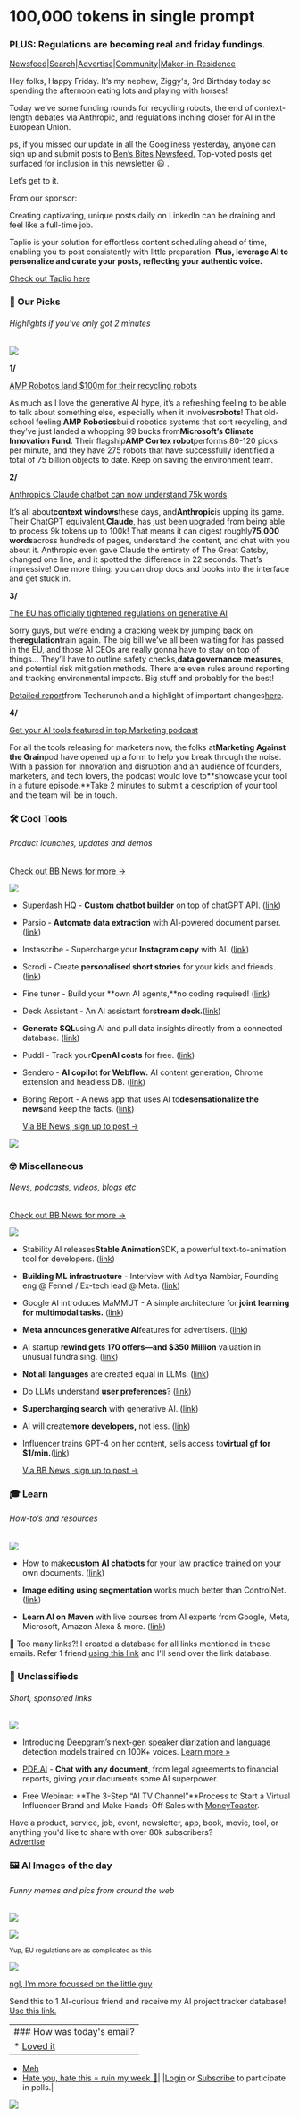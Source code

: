 # 100,000 tokens in single prompt

### PLUS: Regulations are becoming real and friday fundings.

[Newsfeed](https://news.bensbites.co/?utm_source=bensbites\&utm_medium=referral\&utm_campaign=100-000-tokens-in-single-prompt)|[Search](https://search.bensbites.co/?utm_source=bensbites\&utm_medium=referral\&utm_campaign=100-000-tokens-in-single-prompt)|[Advertise](https://sponsor.bensbites.co/?utm_source=bensbites\&utm_medium=referral\&utm_campaign=100-000-tokens-in-single-prompt)|[Community](https://discord.gg/qd92NKjDdE?utm_source=bensbites\&utm_medium=referral\&utm_campaign=100-000-tokens-in-single-prompt)|[Maker-in-Residence](https://maker.bensbites.co/?utm_source=bensbites\&utm_medium=referral\&utm_campaign=100-000-tokens-in-single-prompt)

Hey folks, Happy Friday. It’s my nephew, Ziggy's, 3rd Birthday today so spending the afternoon eating lots and playing with horses!

Today we’ve some funding rounds for recycling robots, the end of context-length debates via Anthropic, and regulations inching closer for AI in the European Union.

ps, if you missed our update in all the Googliness yesterday, anyone can sign up and submit posts to [Ben’s Bites Newsfeed.](https://news.bensbites.co/?utm_source=bensbites\&utm_medium=referral\&utm_campaign=100-000-tokens-in-single-prompt) Top-voted posts get surfaced for inclusion in this newsletter 😃 .

Let’s get to it.

From our sponsor:

Creating captivating, unique posts daily on LinkedIn can be draining and feel like a full-time job.

Taplio is your solution for effortless content scheduling ahead of time, enabling you to post consistently with little preparation. **Plus, leverage AI to personalize and curate your posts, reflecting your authentic voice.**

[Check out Taplio here](https://taplio.com/?utm_source=bensbites\&utm_medium=referral\&utm_campaign=100-000-tokens-in-single-prompt)

### 🤌 Our Picks

###### Highlights if you've only got 2 minutes

![](https://media.beehiiv.com/cdn-cgi/image/fit=scale-down,format=auto,onerror=redirect,quality=80/uploads/asset/file/7dfbc517-fcf6-4e5b-a4da-163bf4fb703f/Line_1.png)

**1/**

[AMP Robotos land $100m for their recycling robots](https://techcrunch.com/2023/05/11/amp-robotics-attracts-investment-from-microsofts-climate-innovation-fund/?utm_source=bensbites\&utm_medium=referral\&utm_campaign=100-000-tokens-in-single-prompt)

As much as I love the generative AI hype, it’s a refreshing feeling to be able to talk about something else, especially when it involves**robots**! That old-school feeling.**AMP Robotics**build robotics systems that sort recycling, and they’ve just landed a whopping 99 bucks from**Microsoft’s Climate Innovation Fund**. Their flagship**AMP Cortex robot**performs 80-120 picks per minute, and they have 275 robots that have successfully identified a total of 75 billion objects to date. Keep on saving the environment team.

**2/**

[Anthropic’s Claude chatbot can now understand 75k words](https://www.anthropic.com/index/100k-context-windows?utm_source=bensbites\&utm_medium=referral\&utm_campaign=100-000-tokens-in-single-prompt)

It’s all about**context windows**these days, and**Anthropic**is upping its game. Their ChatGPT equivalent,**Claude**, has just been upgraded from being able to process 9k tokens up to 100k! That means it can digest roughly**75,000 words**across hundreds of pages, understand the content, and chat with you about it. Anthropic even gave Claude the entirety of The Great Gatsby, changed one line, and it spotted the difference in 22 seconds. That’s impressive! One more thing: you can drop docs and books into the interface and get stuck in.

**3/**

[The EU has officially tightened regulations on generative AI](https://www.reuters.com/technology/eu-lawmakers-committees-agree-tougher-draft-ai-rules-2023-05-11/?utm_source=bensbites\&utm_medium=referral\&utm_campaign=100-000-tokens-in-single-prompt)

Sorry guys, but we’re ending a cracking week by jumping back on the**regulation**train again. The big bill we’ve all been waiting for has passed in the EU, and those AI CEOs are really gonna have to stay on top of things… They’ll have to outline safety checks,**data governance measures**, and potential risk mitigation methods. There are even rules around reporting and tracking environmental impacts. Big stuff and probably for the best!

[Detailed report](https://techcrunch.com/2023/05/11/eu-ai-act-mep-committee-votes/?utm_source=bensbites\&utm_medium=referral\&utm_campaign=100-000-tokens-in-single-prompt)from Techcrunch and a highlight of important changes[here](https://twitter.com/kevinschawinski/status/1656639530571636737?utm_source=bensbites\&utm_medium=referral\&utm_campaign=100-000-tokens-in-single-prompt).

**4/**

[Get your AI tools featured in top Marketing podcast](https://daclarke-20648258.hs-sites.com/matg-landing-page?utm_source=bensbites\&utm_medium=referral\&utm_campaign=100-000-tokens-in-single-prompt)

For all the tools releasing for marketers now, the folks at**Marketing Against the Grain**pod have opened up a form to help you break through the noise. With a passion for innovation and disruption and an audience of founders, marketers, and tech lovers, the podcast would love to\*\*showcase your tool in a future episode.\*\*Take 2 minutes to submit a description of your tool, and the team will be in touch.

### 🛠️ Cool Tools

###### Product launches, updates and demos

[Check out BB News for more →](https://news.bensbites.co/?utm_source=bensbites\&utm_medium=referral\&utm_campaign=100-000-tokens-in-single-prompt)

![](https://media.beehiiv.com/cdn-cgi/image/fit=scale-down,format=auto,onerror=redirect,quality=80/uploads/asset/file/740ee61f-83fa-4283-a1a3-49c350289a26/Line_1.png)

- Superdash HQ - **Custom chatbot builder** on top of chatGPT API. ([link](https://superdashhq.com/?utm_source=bensbites\&utm_medium=referral\&utm_campaign=100-000-tokens-in-single-prompt))

- Parsio - **Automate data extraction** with AI-powered document parser. ([link](https://parsio.io/?utm_source=bensbites\&utm_medium=referral\&utm_campaign=100-000-tokens-in-single-prompt))

- Instascribe - Supercharge your **Instagram copy** with AI. ([link](https://instascribe.app/?utm_source=bensbites\&utm_medium=referral\&utm_campaign=100-000-tokens-in-single-prompt))

- Scrodi - Create **personalised short stories** for your kids and friends. ([link](https://schrodi.co/?utm_source=bensbites\&utm_medium=referral\&utm_campaign=100-000-tokens-in-single-prompt))

- Fine tuner - Build your \*\*own AI agents,\*\*no coding required! ([link](https://fine-tuner.ai/?utm_source=bensbites\&utm_medium=referral\&utm_campaign=100-000-tokens-in-single-prompt))

- Deck Assistant - An AI assistant for**stream deck.**([link](https://deckassistant.io/?utm_source=bensbites\&utm_medium=referral\&utm_campaign=100-000-tokens-in-single-prompt))

- **Generate SQL**using AI and pull data insights directly from a connected database. ([link](https://aihelperbot.com/?utm_source=bensbites\&utm_medium=referral\&utm_campaign=100-000-tokens-in-single-prompt))

- Puddl - Track your**OpenAI costs** for free. ([link](https://puddl.io/?utm_source=bensbites\&utm_medium=referral\&utm_campaign=100-000-tokens-in-single-prompt))

- Sendero - **AI copilot for Webflow.** AI content generation, Chrome extension and headless DB. ([link](https://www.sendero.ai/?utm_source=bensbites\&utm_medium=referral\&utm_campaign=100-000-tokens-in-single-prompt))

- Boring Report - A news app that uses AI to**desensationalize the news**and keep the facts. ([link](https://www.boringreport.org/?utm_source=bensbites\&utm_medium=referral\&utm_campaign=100-000-tokens-in-single-prompt))

  [Via BB News, sign up to post →](https://news.bensbites.co/?utm_source=bensbites\&utm_medium=referral\&utm_campaign=100-000-tokens-in-single-prompt)

![](https://media.beehiiv.com/cdn-cgi/image/fit=scale-down,format=auto,onerror=redirect,quality=80/uploads/asset/file/9eb0146a-84a8-4e85-9980-affb53c948d4/image.png)

### 🤓 Miscellaneous

###### News, podcasts, videos, blogs etc

[Check out BB News for more →](https://news.bensbites.co/?utm_source=bensbites\&utm_medium=referral\&utm_campaign=100-000-tokens-in-single-prompt)

![](https://media.beehiiv.com/cdn-cgi/image/fit=scale-down,format=auto,onerror=redirect,quality=80/uploads/asset/file/9c89cfa5-3a30-4ad7-a1fd-c582914a9bd6/Line_1.png)

- Stability AI releases**Stable Animation**SDK, a powerful text-to-animation tool for developers. ([link](https://stability.ai/blog/stable-animation-sdk?utm_source=bensbites\&utm_medium=referral\&utm_campaign=100-000-tokens-in-single-prompt))

- **Building ML infrastructure** - Interview with Aditya Nambiar, Founding eng @ Fennel / Ex-tech lead @ Meta. ([link](https://applyingml.com/mentors/aditya-nambiar/?utm_source=bensbites\&utm_medium=referral\&utm_campaign=100-000-tokens-in-single-prompt))

- Google AI introduces MaMMUT - A simple architecture for **joint learning for multimodal tasks.** ([link](https://news.bensbites.co/posts/2372-google-ai-introduces-mammut-a-simple-architecture-for-joint-learning-for-multimodal-tasks/out?utm_source=bensbites\&utm_medium=referral\&utm_campaign=100-000-tokens-in-single-prompt))

- **Meta announces generative AI**features for advertisers. ([link](https://techcrunch.com/2023/05/11/meta-announces-generative-ai-features-for-advertisers/?utm_source=bensbites\&utm_medium=referral\&utm_campaign=100-000-tokens-in-single-prompt))

- AI startup **rewind gets 170 offers—and $350 Million** valuation in unusual fundraising. ([link](https://www.theinformation.com/articles/ai-startup-rewind-gets-170-offers-and-350-million-valuation-in-unusual-fundraising?utm_source=bensbites\&utm_medium=referral\&utm_campaign=100-000-tokens-in-single-prompt))

- **Not all languages** are created equal in LLMs. ([link](http://arxiv.org/abs/2305.07004?utm_source=bensbites\&utm_medium=referral\&utm_campaign=100-000-tokens-in-single-prompt))

- Do LLMs understand **user preferences**? ([link](http://arxiv.org/abs/2305.06474?utm_source=bensbites\&utm_medium=referral\&utm_campaign=100-000-tokens-in-single-prompt))

- **Supercharging search** with generative AI. ([link](https://blog.google/products/search/generative-ai-search/?utm_source=bensbites\&utm_medium=referral\&utm_campaign=100-000-tokens-in-single-prompt))

- AI will create**more developers,** not less. ([link](https://interconnect.substack.com/p/ai-will-create-more-developers-not?utm_source=bensbites\&utm_medium=referral\&utm_campaign=100-000-tokens-in-single-prompt))

- Influencer trains GPT-4 on her content, sells access to**virtual gf for $1/min.**([link](https://decrypt.co/139633/snapchat-star-caryn-marjorie-ai-girlfriend-carynai?utm_source=bensbites\&utm_medium=referral\&utm_campaign=100-000-tokens-in-single-prompt))

  [Via BB News, sign up to post →](https://news.bensbites.co/?utm_source=bensbites\&utm_medium=referral\&utm_campaign=100-000-tokens-in-single-prompt)

### 🎓 Learn

###### How-to’s and resources

![](https://media.beehiiv.com/cdn-cgi/image/fit=scale-down,format=auto,onerror=redirect,quality=80/uploads/asset/file/20485204-c624-40fa-9db0-f13d02c4c7e5/Line_1.png)

- How to make**custom AI chatbots** for your law practice trained on your own documents. ([link](https://www.youtube.com/watch?v=sI5DHXElxTI\&utm_source=bensbites\&utm_medium=referral\&utm_campaign=100-000-tokens-in-single-prompt))

- **Image editing using segmentation** works much better than ControlNet. ([link](https://twitter.com/naklecha/status/1656775545495990272?utm_source=bensbites\&utm_medium=referral\&utm_campaign=100-000-tokens-in-single-prompt))

- **Learn AI on Maven** with live courses from AI experts from Google, Meta, Microsoft, Amazon Alexa & more. ([link](https://maven.com/ai?utm_source=bensbites\&utm_medium=referral\&utm_campaign=100-000-tokens-in-single-prompt))

👋 Too many links?! I created a database for all links mentioned in these emails. Refer 1 friend [using this link](https://www.bensbites.co/subscribe?ref=PLACEHOLDER) and I'll send over the link database.

### 📰 Unclassifieds

###### Short, sponsored links

![](https://media.beehiiv.com/cdn-cgi/image/fit=scale-down,format=auto,onerror=redirect,quality=80/uploads/asset/file/67eed100-5f2e-478a-a8be-fdf2119d3a9d/Line_1.png)

- Introducing Deepgram’s next-gen speaker diarization and language detection models trained on 100K+ voices. [Learn more »](https://dpgr.am/7db4f9b?utm_source=bensbites\&utm_medium=referral\&utm_campaign=100-000-tokens-in-single-prompt)

- [PDF.AI](https://www.beehiiv.com) - **Chat with any document**, from legal agreements to financial reports, giving your documents some AI superpower.

- Free Webinar: \*\*The 3-Step “AI TV Channel”\*\*Process to Start a Virtual Influencer Brand and Make Hands-Off Sales with [MoneyToaster](https://www.theaientrepreneur.com/bens-bites-friday?utm_source=bensbites\&utm_medium=referral\&utm_campaign=100-000-tokens-in-single-prompt).

Have a product, service, job, event, newsletter, app, book, movie, tool, or anything you'd like to share with over 80k subscribers?\
[Advertise](https://sponsor.bensbites.co/?utm_source=bensbites\&utm_medium=referral\&utm_campaign=100-000-tokens-in-single-prompt)

### 🖼 AI Images of the day

###### Funny memes and pics from around the web

![](https://media.beehiiv.com/cdn-cgi/image/fit=scale-down,format=auto,onerror=redirect,quality=80/uploads/asset/file/41e094df-32ed-4c78-8367-801571614834/Line_1.png)

![](https://media.beehiiv.com/cdn-cgi/image/fit=scale-down,format=auto,onerror=redirect,quality=80/uploads/asset/file/cb93ab73-8a24-4e13-b0bb-d4bedc457ef4/image.png)

<small>Yup, EU regulations are as complicated as this</small>

![](https://media.beehiiv.com/cdn-cgi/image/fit=scale-down,format=auto,onerror=redirect,quality=80/uploads/asset/file/4ddec124-4958-44a2-8135-6d8c4826c20f/image.png)

[ngl, I’m more focussed on the little guy](https://www.reddit.com/r/weirddalle/comments/13coa5g/elon_musk_homeless_in_1930/?utm_source=bensbites\&utm_medium=referral\&utm_campaign=100-000-tokens-in-single-prompt)

Send this to 1 AI-curious friend and receive my AI project tracker database! [Use this link.](https://www.bensbites.co/subscribe?ref=PLACEHOLDER)

||
|:---|
|### How was today's email?|
|\* [Loved it](https://www.bensbites.co/login)

- [Meh](https://www.bensbites.co/login)
- [Hate you, hate this = ruin my week 🥹](https://www.bensbites.co/login)|
  |[Login](https://www.bensbites.co/login) or [Subscribe](https://www.bensbites.co/subscribe) to participate in polls.|

![](https://media.beehiiv.com/cdn-cgi/image/fit=scale-down,format=auto,onerror=redirect,quality=80/uploads/asset/file/1310d519-abf4-4f92-9bc3-cb3b0e6fed78/Screenshot_2022-12-13_at_14.55.58.png)
